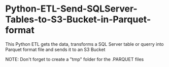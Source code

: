 # Python-ETL-Send-SQLServer-Tables-to-S3-Bucket-in-Parquet-format
This Python ETL gets the data, transforms a SQL Server table or querry into Parquet format file and sends it to an S3 Bucket


NOTE: Don't forget to create a "tmp" folder for the .PARQUET files
